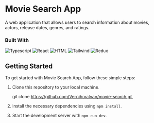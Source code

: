 # Movie Search App

 A web application that allows users to search information about movies, actors, release dates, genres, and ratings.

 ### Built With

![Typescript](https://img.shields.io/badge/Typescript-007acc?style=for-the-badge&labelColor=black&logo=typescript&logoColor=007acc)
![React](https://img.shields.io/badge/-React-61DBFB?style=for-the-badge&labelColor=black&logo=react&logoColor=61DBFB)
![HTML](https://img.shields.io/badge/HTML5-E34F26?style=for-the-badge&logo=html5&logoColor=white)
![Tailwind](https://img.shields.io/badge/Tailwind_CSS-092749?style=for-the-badge&logo=tailwindcss&logoColor=06B6D4&labelColor=000000)
![Redux](https://img.shields.io/badge/Redux-593D88?style=for-the-badge&logo=redux&logoColor=white)

## Getting Started

To get started with Movie Search App, follow these simple steps:

1. Clone this repository to your local machine.
	
	git clone https://github.com/VernihoraIvan/movie-search.git
3. Install the necessary dependencies using `npm install`.
4. Start the development server with `npm run dev`.
